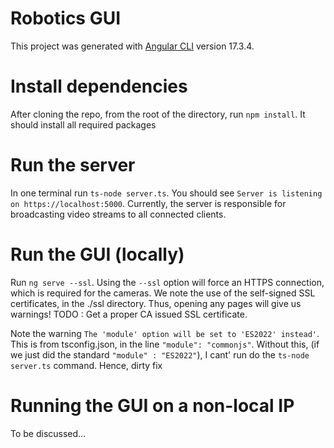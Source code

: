 # Robotics GUI
This project was generated with [Angular CLI](https://github.com/angular/angular-cli) version 17.3.4.

# Install dependencies
After cloning the repo, from the root of the directory, run
`npm install`. It should install all required packages

# Run the server
In one terminal
run `ts-node server.ts`. You should see
`Server is listening on https://localhost:5000`. Currently, the server is responsible for broadcasting video streams to all connected clients.

# Run the GUI (locally)
Run `ng serve --ssl`. Using the `--ssl` option will force an HTTPS connection, which is required for the cameras. We note the use of the self-signed 
SSL certificates, in the ./ssl directory. Thus, opening any pages will give us warnings! TODO : Get a proper CA issued SSL certificate.

Note the warning `The 'module' option will be set to 'ES2022' instead'`. This is from tsconfig.json, in the line `"module": "commonjs"`.
Without this, (if we just did the standard `"module" : "ES2022"`), I cant' run do the `ts-node server.ts` command. Hence, dirty fix 

# Running the GUI on a non-local IP
To be discussed...

